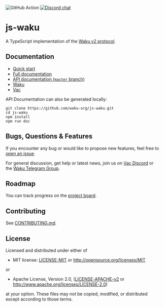 ![GitHub Action](https://img.shields.io/github/actions/workflow/status/waku-org/js-waku/ci.yml?branch=master)
[![Discord chat](https://img.shields.io/discord/864066763682218004.svg?logo=discord&colorB=7289DA)](https://discord.gg/j5pGbn7MHZ)

# js-waku

A TypeScript implementation of the [Waku v2 protocol](https://rfc.vac.dev/spec/10/).

## Documentation

- [Quick start](https://js.waku.guide/docs/quick_start/)
- [Full documentation](https://js.waku.guide/)
- [API documentation (`master` branch)](https://js.waku.org/)
- [Waku](https://waku.org/)
- [Vac](https://vac.dev/)

API Documentation can also be generated locally:

```shell
git clone https://github.com/waku-org/js-waku.git
cd js-waku
npm install
npm run doc
```

## Bugs, Questions & Features

If you encounter any bug or would like to propose new features, feel free to [open an issue](https://github.com/waku-org/js-waku/issues/new/).

For general discussion, get help or latest news, join us on [Vac Discord](https://discord.gg/Nrac59MfSX) or the [Waku Telegram Group](https://t.me/waku_org).

## Roadmap

You can track progress on the [project board](https://github.com/orgs/waku-org/projects/2/views/1).

## Contributing

See [CONTRIBUTING.md](https://github.com/waku-org/js-waku/blob/master/CONTRIBUTING.md).

## License

Licensed and distributed under either of

- MIT license: [LICENSE-MIT](https://github.com/waku-org/js-waku/blob/master/LICENSE-MIT) or http://opensource.org/licenses/MIT

or

- Apache License, Version 2.0, ([LICENSE-APACHE-v2](https://github.com/waku-org/js-waku/blob/master/LICENSE-APACHE-v2) or http://www.apache.org/licenses/LICENSE-2.0)

at your option. These files may not be copied, modified, or distributed except according to those terms.
